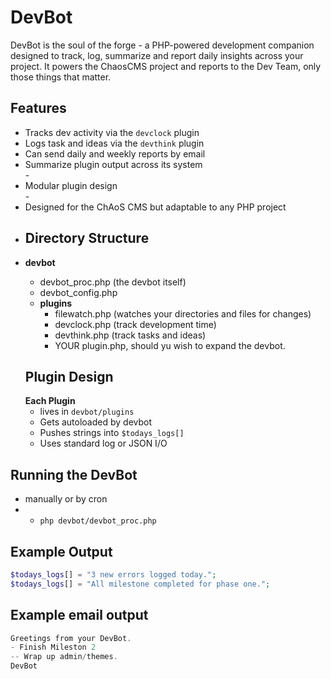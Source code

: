 <h1>DevBot</h1>
DevBot is the soul of the forge - a PHP-powered development companion designed to track, log, summarize and report daily insights across your project. It powers the ChaosCMS project and reports to the Dev Team, only those things that matter.

<h2> Features</h2>
<ul>
 <li>Tracks dev activity via the <code>devclock</code> plugin</li>
 <li>Logs task and ideas via the <code>devthink</code> plugin</li>
 <li>Can send daily and weekly reports by email</li>
 <li>Summarize plugin output across its system</li>
- <li>Modular plugin design</li>
- <li>Designed for the ChAoS CMS but adaptable to any PHP project</li>
</ul>

- <h2> Directory Structure</h2>
- <strong>devbot</strong>
  <ul>
    <li>devbot_proc.php (the devbot itself)</li>
    <li>devbot_config.php</li>
     <li><strong>plugins</strong>
       <ul>
        <li>filewatch.php (watches your directories and files for changes)</li>
        <li>devclock.php (track development time)</li>
        <li>devthink.php (track tasks and ideas)</li>
        <li>YOUR plugin.php, should yu wish to expand the devbot.</li>
       </ul>
     </li>
  </ul>
 
  <h2>Plugin Design</h2>
  <strong>Each Plugin</strong>
  <ul>
    <li>lives in <code>devbot/plugins</code></li>
    <li>Gets autoloaded by devbot</li>
    <li>Pushes strings into <code>$todays_logs[]</code></li>
    <li>Uses standard log or JSON I/O</li>
 </ul>
    
  ## Running the DevBot
  - manually or by cron
   - - <code>php devbot/devbot_proc.php</code>
  
  ## Example Output
  ```php
  $todays_logs[] = "3 new errors logged today.";
  $todays_logs[] = "All milestone completed for phase one.";
 ```
  ## Example email output
  ```php
  Greetings from your DevBot.
  - Finish Mileston 2
  -- Wrap up admin/themes.
  DevBot
```
